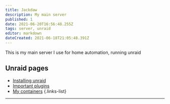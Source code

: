 ```yaml
---
title: Jackdaw
description: My main server
published: 1
date: 2021-06-20T16:56:48.255Z
tags: server, unraid
editor: markdown
dateCreated: 2021-06-18T21:05:48.391Z
---
```


This is my main server I use for home automation, running unraid

## Unraid pages

- [Installing unraid](/unraid/install)
- [Important plugins](/unraid/plugins)
- [My containers](/unraid/docker)
{.links-list}

---
